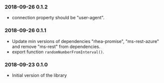 ### 2018-09-26 0.1.2
- connection property should be "user-agent".

### 2018-09-26 0.1.1
- Update min versions of dependencies "rhea-promise", "ms-rest-azure" and remove "ms-rest" from dependencies.
- export function `randomNumberFromInterval()`.

### 2018-09-23 0.1.0
- Initial version of the library